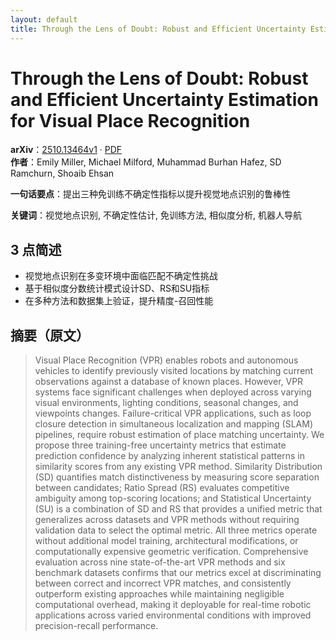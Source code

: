 ```yaml
---
layout: default
title: Through the Lens of Doubt: Robust and Efficient Uncertainty Estimation for Visual Place Recognition
---
```


# Through the Lens of Doubt: Robust and Efficient Uncertainty Estimation for Visual Place Recognition
**arXiv**：[2510.13464v1](https://arxiv.org/abs/2510.13464) · [PDF](https://arxiv.org/pdf/2510.13464.pdf)  
**作者**：Emily Miller, Michael Milford, Muhammad Burhan Hafez, SD Ramchurn, Shoaib Ehsan  

**一句话要点**：提出三种免训练不确定性指标以提升视觉地点识别的鲁棒性

**关键词**：视觉地点识别, 不确定性估计, 免训练方法, 相似度分析, 机器人导航

## 3 点简述
- 视觉地点识别在多变环境中面临匹配不确定性挑战
- 基于相似度分数统计模式设计SD、RS和SU指标
- 在多种方法和数据集上验证，提升精度-召回性能

## 摘要（原文）

> Visual Place Recognition (VPR) enables robots and autonomous vehicles to
> identify previously visited locations by matching current observations against
> a database of known places. However, VPR systems face significant challenges
> when deployed across varying visual environments, lighting conditions, seasonal
> changes, and viewpoints changes. Failure-critical VPR applications, such as
> loop closure detection in simultaneous localization and mapping (SLAM)
> pipelines, require robust estimation of place matching uncertainty. We propose
> three training-free uncertainty metrics that estimate prediction confidence by
> analyzing inherent statistical patterns in similarity scores from any existing
> VPR method. Similarity Distribution (SD) quantifies match distinctiveness by
> measuring score separation between candidates; Ratio Spread (RS) evaluates
> competitive ambiguity among top-scoring locations; and Statistical Uncertainty
> (SU) is a combination of SD and RS that provides a unified metric that
> generalizes across datasets and VPR methods without requiring validation data
> to select the optimal metric. All three metrics operate without additional
> model training, architectural modifications, or computationally expensive
> geometric verification. Comprehensive evaluation across nine state-of-the-art
> VPR methods and six benchmark datasets confirms that our metrics excel at
> discriminating between correct and incorrect VPR matches, and consistently
> outperform existing approaches while maintaining negligible computational
> overhead, making it deployable for real-time robotic applications across varied
> environmental conditions with improved precision-recall performance.

